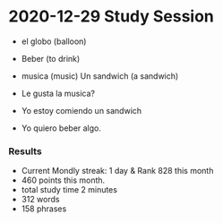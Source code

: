 # 2020-12-29 Study Session

* el globo (balloon)
* Beber (to drink)
* musica (music)
Un sandwich (a sandwich)

* Le gusta la musica?
* Yo estoy comiendo un sandwich 
* Yo quiero beber algo. 

### Results 
* Current Mondly streak: 1 day 
& Rank 828 this month
* 460 points this month. 
* total study time 2 minutes
* 312 words
* 158 phrases 
